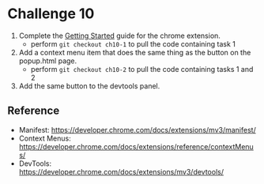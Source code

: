 # Challenge 10

1. Complete the [Getting Started](https://developer.chrome.com/docs/extensions/mv3/getstarted/) guide for the chrome extension.
   - perform `git checkout ch10-1` to pull the code containing task 1
2. Add a context menu item that does the same thing as the button on the popup.html page.
    - perform `git checkout ch10-2` to pull the code containing tasks 1 and 2
3. Add the same button to the devtools panel.

## Reference

- Manifest: https://developer.chrome.com/docs/extensions/mv3/manifest/
- Context Menus: https://developer.chrome.com/docs/extensions/reference/contextMenus/
- DevTools: https://developer.chrome.com/docs/extensions/mv3/devtools/
